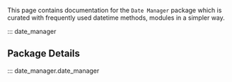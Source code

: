 This page contains documentation for the
`Date Manager` package which is curated with frequently used datetime methods, 
modules in a simpler way.

::: date_manager

## Package Details
::: date_manager.date_manager